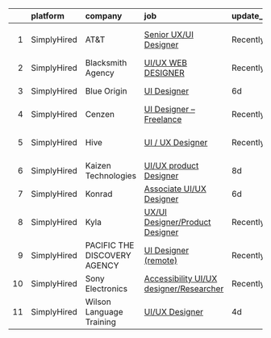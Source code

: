 

|    | platform    | company                      | job                                                                                                                                             | update_time   | location               |
|---:|:------------|:-----------------------------|:------------------------------------------------------------------------------------------------------------------------------------------------|:--------------|:-----------------------|
|  1 | SimplyHired | AT&T                         | [Senior UX/UI Designer](https://www.simplyhired.com/job/pjXbs8CzGQe49IdcADs5AlPJR4_D7sRRpHi4Qg3b1gfYHd0y_QcOyg?q=ui+designer)                   | Recently      | Austin, TX +1 location |
|  2 | SimplyHired | Blacksmith Agency            | [UI/UX WEB DESIGNER](https://www.simplyhired.com/job/vTM0xuPaLakFXcoKdc6fpPCIkbmLi_7gblFqKUkQvpSX7EXqJygP4A?q=ui+designer)                      | Recently      | Remote                 |
|  3 | SimplyHired | Blue Origin                  | [UI Designer](https://www.simplyhired.com/job/a_3Q-vrs0BPwfeVpCJmXfffQyDfzwRTF4CZ1plLoKT68YJgldK13mg?q=ui+designer)                             | 6d            | Seattle, WA            |
|  4 | SimplyHired | Cenzen                       | [UI Designer – Freelance](https://www.simplyhired.com/job/YoendQDtRn6-zT2t1SVIT9L-6IofDmMyn8fTlD7qvbuym5OnDMZyxg?q=ui+designer)                 | Recently      | New York, NY           |
|  5 | SimplyHired | Hive                         | [UI / UX Designer](https://www.simplyhired.com/job/9w26kx3b5THvyhz3TgDcZqVacC_M9YrCVzDBsHtsMYfGUOfUyjGVQw?q=ui+designer)                        | Recently      | San Francisco, CA      |
|  6 | SimplyHired | Kaizen Technologies          | [UI/UX product Designer](https://www.simplyhired.com/job/h_9mB1wU2WtOdCSyoyMl2PHHcImCF7ou6GXvGgdRPPchLbRbWTeC2g?q=ui+designer)                  | 8d            | Edison, NJ             |
|  7 | SimplyHired | Konrad                       | [Associate UI/UX Designer](https://www.simplyhired.com/job/u5zE_OwSQb0wVyd4mTRjpk17ppPJ-wukfsC7FWjKvgpDnMZxFvPTFQ?q=ui+designer)                | 6d            | New York, NY           |
|  8 | SimplyHired | Kyla                         | [UX/UI Designer/Product Designer](https://www.simplyhired.com/job/2qtBPUgGUQ60LLcW7UQUr-PNj5RsN06CvEgB9OJnkgodf6ikt0sfkw?q=ui+designer)         | Recently      | Remote                 |
|  9 | SimplyHired | PACIFIC THE DISCOVERY AGENCY | [UI Designer (remote)](https://www.simplyhired.com/job/AACAJrLN2DXaCv1VFsXK2Xb8JV8ihXQmcURFsbqU3PtbD1bnh8kw4A?q=ui+designer)                    | Recently      | San Diego, CA          |
| 10 | SimplyHired | Sony Electronics             | [Accessibility UI/UX designer/Researcher](https://www.simplyhired.com/job/rj2QgQ7T8vCD2rN6izndTx06dW-AYv9TJvz_rJ9AcjJg0pF8fNMJCQ?q=ui+designer) | Recently      | San Diego, CA          |
| 11 | SimplyHired | Wilson Language Training     | [UI/UX Designer](https://www.simplyhired.com/job/RaSm9JKP9MbgJFpW10RK4yU2t3XmPOZuCjk5X-jiguKcdg2YfBLPgQ?q=ui+designer)                          | 4d            | Remote                 |
